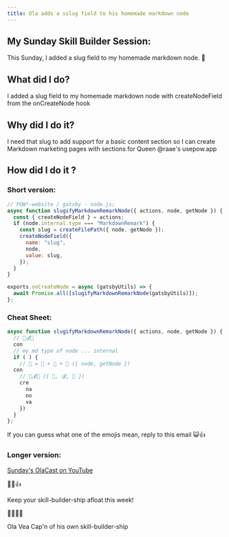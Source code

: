 ```yaml
---
title: Ola adds a sslug field to his homemade markdown node
---
```


## My Sunday Skill Builder Session:

This Sunday, I added a slug field to my homemade markdown node. 🐛

## What did I do?

I added a slug field to my homemade markdown node with createNodeField from the onCreateNode hook

## Why did I do it?

I need that slug to add support for a basic content section so I can create Markdown marketing pages with sections for Queen @raae's usepow.app

## How did I do it ?
### Short version:

```js
// POW!-website / gatsby - node.js;
async function slugifyMarkdownRemarkNode({ actions, node, getNode }) {
  const { createNodeField } = actions;
  if (node.internal.type === "MarkdownRemark") {
    const slug = createFilePath({ node, getNode });
    createNodeField({
      name: "slug",
      node,
      value: slug,
    });
  }
}

exports.onCreateNode = async (gatsbyUtils) => {
  await Promise.all([slugifyMarkdownRemarkNode(gatsbyUtils)]);
};
```

### Cheat Sheet:

```js
async function slugifyMarkdownRemarkNode({ actions, node, getNode }) {              // POW!-site/gatsby-node.js
  // 🔨💰🍓
  con
  // my md type of node ... internal
  if ( ) {
    // 🐛 = 🔨 + 📁 + 🎢 ({ node, getNode })
  con
    // 🔨💰🍓 ({ 🐛, 💰, 🐛 })
    cre
      na
      no
      va
    })
  }
};
```
If you can guess what one of the emojis mean, reply to this email 😺👍

### Longer version:

[Sunday's OlaCast on YouTube](https://youtu.be/otRx6U5zASw)

💪😺👍

Keep your skill-builder-ship afloat this week!

🔧⛵🏴‍☠️

Ola Vea
Cap'n of his own skill-builder-ship
